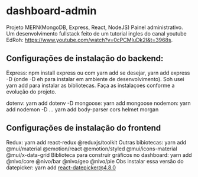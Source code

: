 # dashboard-admin
Projeto MERN(MongoDB, Express, React, NodeJS) Painel administrativo. Um desenvolvimento fullstack feito de um tutorial ingles do canal youtube EdRoh: https://www.youtube.com/watch?v=0cPCMIuDk2I&t=3968s.

## Configurações de instalação do backend:
Express: npm install express ou com yarn add se desejar, yarn add express -D (onde -D eh para instalar em ambiente de desenvolvimento). Soh usei yarn add para instalar as bibliotecas. Faça as instalaçoes conforme a evolução do projeto.

dotenv: yarn add dotenv -D
mongoose: yarn add mongoose 
nodemon: yarn add nodemon -D
... yarn add body-parser cors helmet morgan

## Configurações de instalação do frontend
Redux: yarn add react-redux @reduxjs/toolkit
Outras bibiotecas: yarn add @mui/material @emotion/react @emotion/styled @mui/icons-material @mui/x-data-grid 
Biblioteca para construir gráficos no dashboard: yarn add @nivo/core @nivo/bar @nivo/geo @nivo/pie
Obs instalar essa versão do datepicker: yarn add react-datepicker@4.8.0
